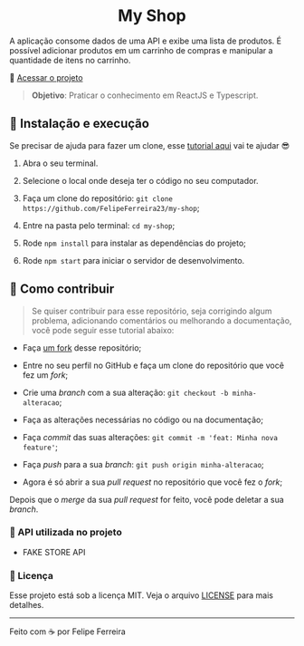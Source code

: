 <h1  align="center">My Shop</h1>

A aplicação consome dados de uma API e exibe uma lista de produtos.
É possível adicionar produtos em um carrinho de compras e manipular a quantidade de itens no carrinho.

🚀 [Acessar o projeto](https://my-shop.surge.sh/)

> **Objetivo**: Praticar o conhecimento em ReactJS e Typescript.

## 🚀 Instalação e execução

Se precisar de ajuda para fazer um clone, esse [tutorial aqui](https://help.github.com/pt/github/creating-cloning-and-archiving-repositories/cloning-a-repository) vai te ajudar 😎

1. Abra o seu terminal.

2. Selecione o local onde deseja ter o código no seu computador.

3. Faça um clone do repositório:
   `git clone https://github.com/FelipeFerreira23/my-shop`;

4. Entre na pasta pelo terminal: `cd my-shop`;

5. Rode `npm install` para instalar as dependências do projeto;

6. Rode `npm start` para iniciar o servidor de desenvolvimento.

## 🤔 Como contribuir

> Se quiser contribuir para esse repositório, seja corrigindo algum problema, adicionando comentários ou melhorando a documentação, você pode seguir esse tutorial abaixo:

- Faça [um fork](https://help.github.com/pt/github/getting-started-with-github/fork-a-repo) desse repositório;

- Entre no seu perfil no GitHub e faça um clone do repositório que você fez um _fork_;

- Crie uma _branch_ com a sua alteração: `git checkout -b minha-alteracao`;

- Faça as alterações necessárias no código ou na documentação;

- Faça _commit_ das suas alterações: `git commit -m 'feat: Minha nova feature'`;

- Faça _push_ para a sua _branch_: `git push origin minha-alteracao`;

- Agora é só abrir a sua _pull request_ no repositório que você fez o _fork_;

Depois que o _merge_ da sua _pull request_ for feito, você pode deletar a sua _branch_.

### :open_file_folder: API utilizada no projeto

- FAKE STORE API

### :memo: Licença

Esse projeto está sob a licença MIT. Veja o arquivo [LICENSE](LICENSE.md) para mais detalhes.

---

Feito com ☕ por Felipe Ferreira
